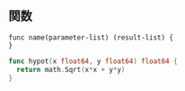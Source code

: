 
## 関数

```
func name(parameter-list) (result-list) {
}
```

```go
func hypot(x float64, y float64) float64 {
  return math.Sqrt(x*x + y*y)
}
```
